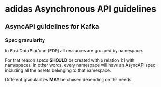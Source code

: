 # adidas Asynchronous API guidelines

## AsyncAPI guidelines for Kafka

### Spec granularity

In Fast Data Platform (FDP) all resources are grouped by namespace. 

For that reason specs **SHOULD** be created with a relation 1:1 with namespaces. In other words, every namespace will have an AsyncAPI spec including all the assets belonging to that namespace.

Different granularities **MAY** be chosen depending on the needs. 